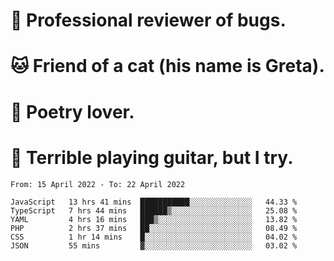 # 🐛 Professional reviewer of bugs.
# 🐱 Friend of a cat (his name is Greta).
# 📜 Poetry lover.
# 🎸 Terrible playing guitar, but I try.

<!--START_SECTION:waka-->

```text
From: 15 April 2022 - To: 22 April 2022

JavaScript   13 hrs 41 mins  ███████████░░░░░░░░░░░░░░   44.33 %
TypeScript   7 hrs 44 mins   ██████▒░░░░░░░░░░░░░░░░░░   25.08 %
YAML         4 hrs 16 mins   ███▒░░░░░░░░░░░░░░░░░░░░░   13.82 %
PHP          2 hrs 37 mins   ██░░░░░░░░░░░░░░░░░░░░░░░   08.49 %
CSS          1 hr 14 mins    █░░░░░░░░░░░░░░░░░░░░░░░░   04.02 %
JSON         55 mins         ▓░░░░░░░░░░░░░░░░░░░░░░░░   03.02 %
```

<!--END_SECTION:waka-->

